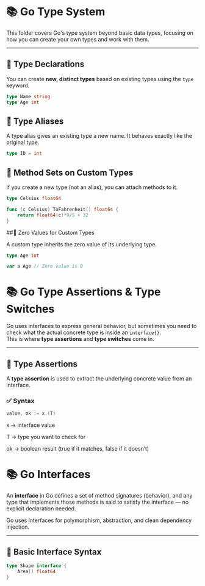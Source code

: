 # 📚 Go Type System

This folder covers Go's type system beyond basic data types, focusing on how you can create your own types and work with them.

---

## 📖 Type Declarations

You can create **new, distinct types** based on existing types using the `type` keyword.

```go
type Name string
type Age int

```

## 📖 Type Aliases

A type alias gives an existing type a new name. It behaves exactly like the original type.

```go
type ID = int
```

## 📖 Method Sets on Custom Types

If you create a new type (not an alias), you can attach methods to it.

```go
type Celsius float64

func (c Celsius) ToFahrenheit() float64 {
	return float64(c)*9/5 + 32
}
```

##📖 Zero Values for Custom Types

A custom type inherits the zero value of its underlying type.
```go
type Age int

var a Age // Zero value is 0
```

# 📚 Go Type Assertions & Type Switches

Go uses interfaces to express general behavior, but sometimes you need to check what the actual concrete type is inside an `interface{}`.  
This is where **type assertions** and **type switches** come in.

---

## 📖 Type Assertions

A **type assertion** is used to extract the underlying concrete value from an interface.

### ✅ Syntax

```go
value, ok := x.(T)
```

x → interface value

T → type you want to check for

ok → boolean result (true if it matches, false if it doesn’t)

# 📚 Go Interfaces

An **interface** in Go defines a set of method signatures (behavior), and any type that implements those methods is said to satisfy the interface — no explicit declaration needed.

Go uses interfaces for polymorphism, abstraction, and clean dependency injection.

---

## 📖 Basic Interface Syntax

```go
type Shape interface {
	Area() float64
}
```